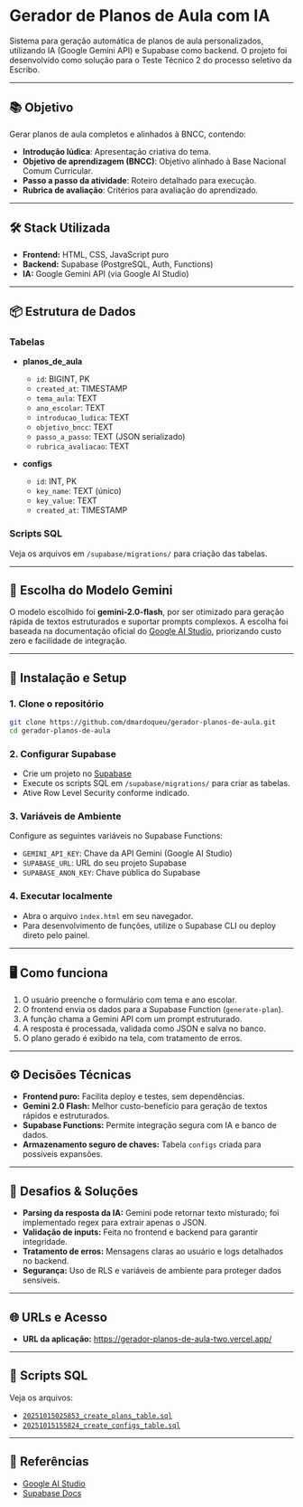 # Gerador de Planos de Aula com IA

Sistema para geração automática de planos de aula personalizados, utilizando IA (Google Gemini API) e Supabase como backend. O projeto foi desenvolvido como solução para o Teste Técnico 2 do processo seletivo da Escribo.

---

## 📚 Objetivo

Gerar planos de aula completos e alinhados à BNCC, contendo:
- **Introdução lúdica**: Apresentação criativa do tema.
- **Objetivo de aprendizagem (BNCC)**: Objetivo alinhado à Base Nacional Comum Curricular.
- **Passo a passo da atividade**: Roteiro detalhado para execução.
- **Rubrica de avaliação**: Critérios para avaliação do aprendizado.

---

## 🛠️ Stack Utilizada

- **Frontend:** HTML, CSS, JavaScript puro
- **Backend:** Supabase (PostgreSQL, Auth, Functions)
- **IA:** Google Gemini API (via Google AI Studio)

---

## 📦 Estrutura de Dados

### Tabelas

- **planos_de_aula**
  - `id`: BIGINT, PK
  - `created_at`: TIMESTAMP
  - `tema_aula`: TEXT
  - `ano_escolar`: TEXT
  - `introducao_ludica`: TEXT
  - `objetivo_bncc`: TEXT
  - `passo_a_passo`: TEXT (JSON serializado)
  - `rubrica_avaliacao`: TEXT

- **configs**
  - `id`: INT, PK
  - `key_name`: TEXT (único)
  - `key_value`: TEXT
  - `created_at`: TIMESTAMP

### Scripts SQL

Veja os arquivos em `/supabase/migrations/` para criação das tabelas.

---

## 🧠 Escolha do Modelo Gemini

O modelo escolhido foi **gemini-2.0-flash**, por ser otimizado para geração rápida de textos estruturados e suportar prompts complexos. A escolha foi baseada na documentação oficial do [Google AI Studio](https://aistudio.google.com/), priorizando custo zero e facilidade de integração.

---

## 🚀 Instalação e Setup

### 1. Clone o repositório

```bash
git clone https://github.com/dmardoqueu/gerador-planos-de-aula.git
cd gerador-planos-de-aula
```

### 2. Configurar Supabase

- Crie um projeto no [Supabase](https://supabase.com/)
- Execute os scripts SQL em `/supabase/migrations/` para criar as tabelas.
- Ative Row Level Security conforme indicado.

### 3. Variáveis de Ambiente

Configure as seguintes variáveis no Supabase Functions:

- `GEMINI_API_KEY`: Chave da API Gemini (Google AI Studio)
- `SUPABASE_URL`: URL do seu projeto Supabase
- `SUPABASE_ANON_KEY`: Chave pública do Supabase

### 4. Executar localmente

- Abra o arquivo `index.html` em seu navegador.
- Para desenvolvimento de funções, utilize o Supabase CLI ou deploy direto pelo painel.

---

## 🖥️ Como funciona

1. O usuário preenche o formulário com tema e ano escolar.
2. O frontend envia os dados para a Supabase Function (`generate-plan`).
3. A função chama a Gemini API com um prompt estruturado.
4. A resposta é processada, validada como JSON e salva no banco.
5. O plano gerado é exibido na tela, com tratamento de erros.

---

## ⚙️ Decisões Técnicas

- **Frontend puro:** Facilita deploy e testes, sem dependências.
- **Gemini 2.0 Flash:** Melhor custo-benefício para geração de textos rápidos e estruturados.
- **Supabase Functions:** Permite integração segura com IA e banco de dados.
- **Armazenamento seguro de chaves:** Tabela `configs` criada para possíveis expansões.

---

## 🧩 Desafios & Soluções

- **Parsing da resposta da IA:** Gemini pode retornar texto misturado; foi implementado regex para extrair apenas o JSON.
- **Validação de inputs:** Feita no frontend e backend para garantir integridade.
- **Tratamento de erros:** Mensagens claras ao usuário e logs detalhados no backend.
- **Segurança:** Uso de RLS e variáveis de ambiente para proteger dados sensíveis.

---

## 🌐 URLs e Acesso

- **URL da aplicação:** https://gerador-planos-de-aula-two.vercel.app/

---

## 📄 Scripts SQL

Veja os arquivos:
- [`20251015025853_create_plans_table.sql`](./supabase/migrations/20251015025853_create_plans_table.sql)
- [`20251015155824_create_configs_table.sql`](./supabase/migrations/20251015155824_create_configs_table.sql)

---



## 📑 Referências

- [Google AI Studio](https://aistudio.google.com/)
- [Supabase Docs](https://supabase.com/docs)


